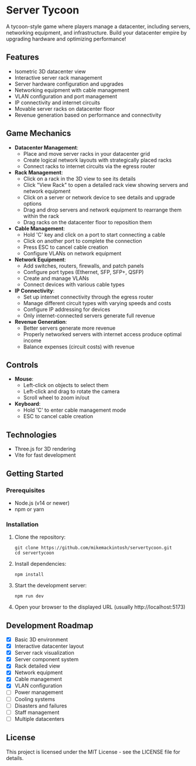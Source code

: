 # Server Tycoon

A tycoon-style game where players manage a datacenter, including servers, networking equipment, and infrastructure. Build your datacenter empire by upgrading hardware and optimizing performance!

## Features

- Isometric 3D datacenter view
- Interactive server rack management
- Server hardware configuration and upgrades
- Networking equipment with cable management
- VLAN configuration and port management
- IP connectivity and internet circuits
- Movable server racks on datacenter floor
- Revenue generation based on performance and connectivity

## Game Mechanics

- **Datacenter Management**: 
  - Place and move server racks in your datacenter grid
  - Create logical network layouts with strategically placed racks
  - Connect racks to internet circuits via the egress router
- **Rack Management**: 
  - Click on a rack in the 3D view to see its details
  - Click "View Rack" to open a detailed rack view showing servers and network equipment
  - Click on a server or network device to see details and upgrade options
  - Drag and drop servers and network equipment to rearrange them within the rack
  - Drag racks on the datacenter floor to reposition them
- **Cable Management**:
  - Hold 'C' key and click on a port to start connecting a cable
  - Click on another port to complete the connection
  - Press ESC to cancel cable creation
  - Configure VLANs on network equipment
- **Network Equipment**:
  - Add switches, routers, firewalls, and patch panels
  - Configure port types (Ethernet, SFP, SFP+, QSFP)
  - Create and manage VLANs
  - Connect devices with various cable types
- **IP Connectivity**:
  - Set up internet connectivity through the egress router
  - Manage different circuit types with varying speeds and costs
  - Configure IP addressing for devices
  - Only internet-connected servers generate full revenue
- **Revenue Generation**: 
  - Better servers generate more revenue
  - Properly networked servers with internet access produce optimal income
  - Balance expenses (circuit costs) with revenue

## Controls

- **Mouse**: 
  - Left-click on objects to select them
  - Left-click and drag to rotate the camera
  - Scroll wheel to zoom in/out
- **Keyboard**:
  - Hold 'C' to enter cable management mode
  - ESC to cancel cable creation

## Technologies

- Three.js for 3D rendering
- Vite for fast development

## Getting Started

### Prerequisites

- Node.js (v14 or newer)
- npm or yarn

### Installation

1. Clone the repository:
   ```
   git clone https://github.com/mikemackintosh/servertycoon.git
   cd servertycoon
   ```

2. Install dependencies:
   ```
   npm install
   ```

3. Start the development server:
   ```
   npm run dev
   ```

4. Open your browser to the displayed URL (usually http://localhost:5173)

## Development Roadmap

- [x] Basic 3D environment
- [x] Interactive datacenter layout
- [x] Server rack visualization
- [x] Server component system
- [x] Rack detailed view
- [x] Network equipment
- [x] Cable management
- [x] VLAN configuration
- [ ] Power management
- [ ] Cooling systems
- [ ] Disasters and failures
- [ ] Staff management
- [ ] Multiple datacenters

## License

This project is licensed under the MIT License - see the LICENSE file for details.